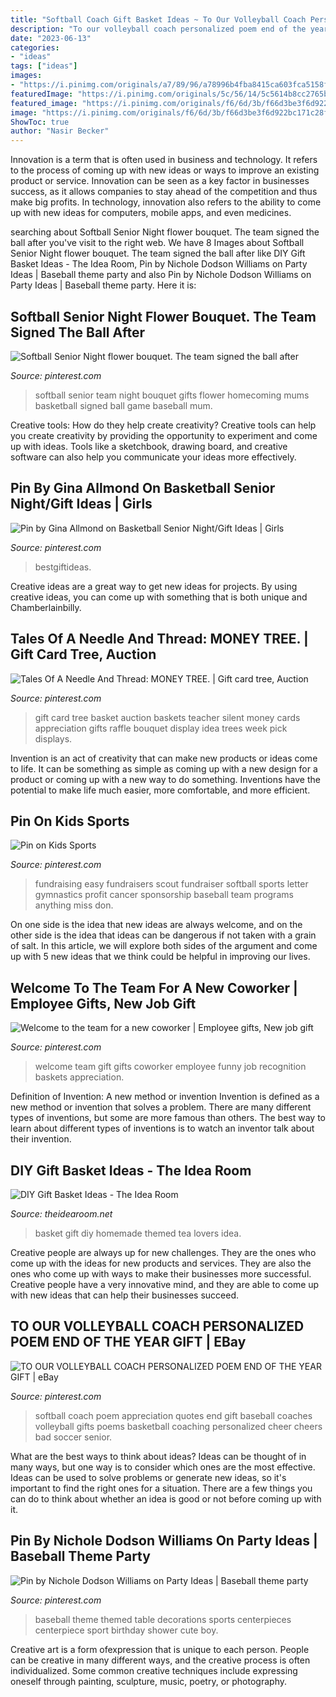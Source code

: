 ```yaml
---
title: "Softball Coach Gift Basket Ideas ~ To Our Volleyball Coach Personalized Poem End Of The Year Gift"
description: "To our volleyball coach personalized poem end of the year gift"
date: "2023-06-13"
categories:
- "ideas"
tags: ["ideas"]
images:
- "https://i.pinimg.com/originals/a7/89/96/a78996b4fba8415ca603fca5158fd4e6.jpg"
featuredImage: "https://i.pinimg.com/originals/5c/56/14/5c5614b8cc2765b2f5343fc48ad46452.jpg"
featured_image: "https://i.pinimg.com/originals/f6/6d/3b/f66d3be3f6d922bc171c28f71c7d621d.jpg"
image: "https://i.pinimg.com/originals/f6/6d/3b/f66d3be3f6d922bc171c28f71c7d621d.jpg"
ShowToc: true
author: "Nasir Becker"
---
```



Innovation is a term that is often used in business and technology. It refers to the process of coming up with new ideas or ways to improve an existing product or service. Innovation can be seen as a key factor in businesses success, as it allows companies to stay ahead of the competition and thus make big profits. In technology, innovation also refers to the ability to come up with new ideas for computers, mobile apps, and even medicines.

	

		
searching about Softball Senior Night flower bouquet. The team signed the ball after you've visit to the right web. We have 8 Images about Softball Senior Night flower bouquet. The team signed the ball after like DIY Gift Basket Ideas - The Idea Room, Pin by Nichole Dodson Williams on Party Ideas | Baseball theme party and also Pin by Nichole Dodson Williams on Party Ideas | Baseball theme party. Here it is:
		
    
## Softball Senior Night Flower Bouquet. The Team Signed The Ball After

<img loading=lazy src="https://i.pinimg.com/originals/b9/9f/83/b99f83f08d11d8e1563fa48f1f0ee11f.jpg" onerror="this.onerror=null;this.src='https://tse1.mm.bing.net/th?id=OIP.Ff8DM6AYvjKempdYNGPAegHaJ4&amp;pid=15.1';" alt="Softball Senior Night flower bouquet. The team signed the ball after">

_Source: pinterest.com_

>softball senior team night bouquet gifts flower homecoming mums basketball signed ball game baseball mum. 

	

Creative tools: How do they help create creativity?
Creative tools can help you create creativity by providing the opportunity to experiment and come up with ideas. Tools like a sketchbook, drawing board, and creative software can also help you communicate your ideas more effectively.

    
## Pin By Gina Allmond On Basketball Senior Night/Gift Ideas | Girls

<img loading=lazy src="https://i.pinimg.com/originals/5c/56/14/5c5614b8cc2765b2f5343fc48ad46452.jpg" onerror="this.onerror=null;this.src='https://tse2.mm.bing.net/th?id=OIP.DXvXIYONc8G4mBmpW9FxLAHaJ4&amp;pid=15.1';" alt="Pin by Gina Allmond on Basketball Senior Night/Gift Ideas | Girls">

_Source: pinterest.com_

>bestgiftideas. 

	

Creative ideas are a great way to get new ideas for projects. By using creative ideas, you can come up with something that is both unique and Chamberlainbilly.

    
## Tales Of A Needle And Thread: MONEY TREE. | Gift Card Tree, Auction

<img loading=lazy src="https://i.pinimg.com/originals/a7/89/96/a78996b4fba8415ca603fca5158fd4e6.jpg" onerror="this.onerror=null;this.src='https://tse2.mm.bing.net/th?id=OIP.Z2hcBEl5EumwgphqrSI-YwHaJ4&amp;pid=15.1';" alt="Tales Of A Needle And Thread: MONEY TREE. | Gift card tree, Auction">

_Source: pinterest.com_

>gift card tree basket auction baskets teacher silent money cards appreciation gifts raffle bouquet display idea trees week pick displays. 

	

Invention is an act of creativity that can make new products or ideas come to life. It can be something as simple as coming up with a new design for a product or coming up with a new way to do something. Inventions have the potential to make life much easier, more comfortable, and more efficient.

    
## Pin On Kids Sports

<img loading=lazy src="https://i.pinimg.com/736x/93/7b/e2/937be2535220973ed347e21d51a4d3b4--easy-fundraising-fundraisers.jpg" onerror="this.onerror=null;this.src='https://tse2.mm.bing.net/th?id=OIP.xaOqWdIw3DV8JGSB-07UCAHaOS&amp;pid=15.1';" alt="Pin on Kids Sports">

_Source: pinterest.com_

>fundraising easy fundraisers scout fundraiser softball sports letter gymnastics profit cancer sponsorship baseball team programs anything miss don. 

	

On one side is the idea that new ideas are always welcome, and on the other side is the idea that ideas can be dangerous if not taken with a grain of salt. In this article, we will explore both sides of the argument and come up with 5 new ideas that we think could be helpful in improving our lives.

    
## Welcome To The Team For A New Coworker | Employee Gifts, New Job Gift

<img loading=lazy src="https://i.pinimg.com/736x/f2/9b/62/f29b62f613142b74b4e853817319a711--welcome-to-the-team-gift-work-gifts.jpg" onerror="this.onerror=null;this.src='https://tse4.mm.bing.net/th?id=OIP.pEr1Ar-_zM-3rDWsN03E-AHaJ3&amp;pid=15.1';" alt="Welcome to the team for a new coworker | Employee gifts, New job gift">

_Source: pinterest.com_

>welcome team gift gifts coworker employee funny job recognition baskets appreciation. 

	

Definition of Invention: A new method or invention
Invention is defined as a new method or invention that solves a problem. There are many different types of inventions, but some are more famous than others. The best way to learn about different types of inventions is to watch an inventor talk about their invention.

    
## DIY Gift Basket Ideas - The Idea Room

<img loading=lazy src="http://www.theidearoom.net/wp-content/uploads/2016/10/25-creative-diy-gift-basket-ideas.jpg" onerror="this.onerror=null;this.src='https://tse1.mm.bing.net/th?id=OIP.Ja6GoFiPM4N2UXtNRdO5mAHaLH&amp;pid=15.1';" alt="DIY Gift Basket Ideas - The Idea Room">

_Source: theidearoom.net_

>basket gift diy homemade themed tea lovers idea. 

	

Creative people are always up for new challenges. They are the ones who come up with the ideas for new products and services. They are also the ones who come up with ways to make their businesses more successful. Creative people have a very innovative mind, and they are able to come up with new ideas that can help their businesses succeed.

    
## TO OUR VOLLEYBALL COACH PERSONALIZED POEM END OF THE YEAR GIFT | EBay

<img loading=lazy src="https://i.pinimg.com/736x/f1/7e/39/f17e3955ddc96a38db55b8e6f156ab69.jpg" onerror="this.onerror=null;this.src='https://tse1.mm.bing.net/th?id=OIP.Buq_wt2ET3SEI_Dq3526HwAAAA&amp;pid=15.1';" alt="TO OUR VOLLEYBALL COACH PERSONALIZED POEM END OF THE YEAR GIFT | eBay">

_Source: pinterest.com_

>softball coach poem appreciation quotes end gift baseball coaches volleyball gifts poems basketball coaching personalized cheer cheers bad soccer senior. 

	

What are the best ways to think about ideas?
Ideas can be thought of in many ways, but one way is to consider which ones are the most effective. Ideas can be used to solve problems or generate new ideas, so it's important to find the right ones for a situation. There are a few things you can do to think about whether an idea is good or not before coming up with it.

    
## Pin By Nichole Dodson Williams On Party Ideas | Baseball Theme Party

<img loading=lazy src="https://i.pinimg.com/originals/f6/6d/3b/f66d3be3f6d922bc171c28f71c7d621d.jpg" onerror="this.onerror=null;this.src='https://tse1.mm.bing.net/th?id=OIP.lyR9aRJcEaz34zZWKyeehQHaJ4&amp;pid=15.1';" alt="Pin by Nichole Dodson Williams on Party Ideas | Baseball theme party">

_Source: pinterest.com_

>baseball theme themed table decorations sports centerpieces centerpiece sport birthday shower cute boy. 

	

Creative art is a form ofexpression that is unique to each person. People can be creative in many different ways, and the creative process is often individualized. Some common creative techniques include expressing oneself through painting, sculpture, music, poetry, or photography.


